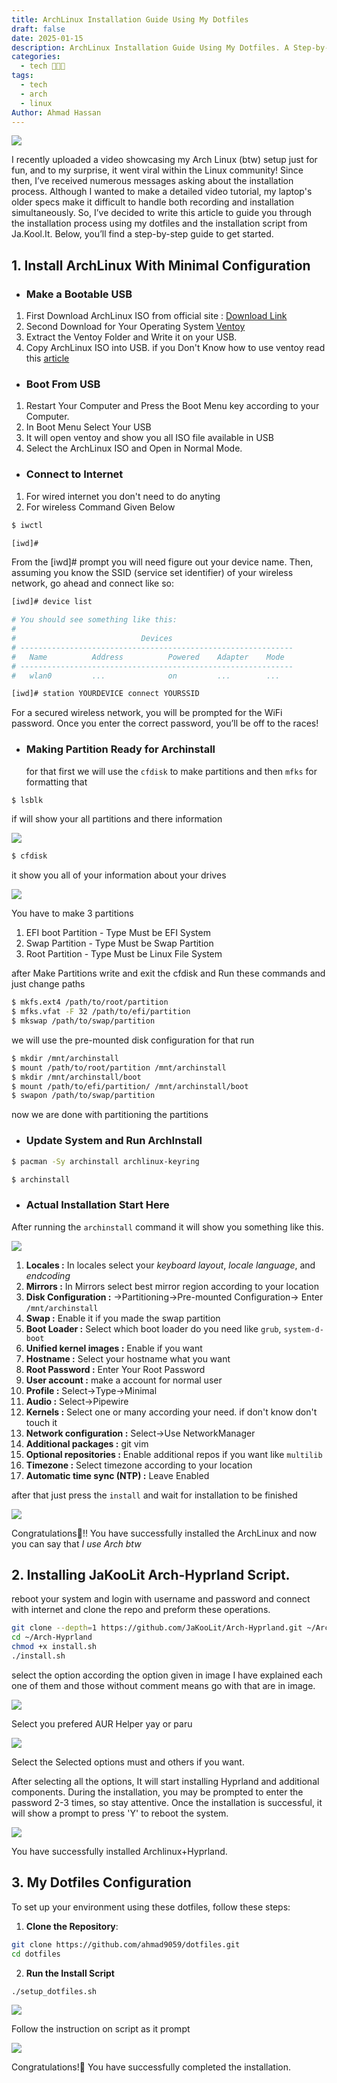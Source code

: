 ```yaml
---
title: ArchLinux Installation Guide Using My Dotfiles
draft: false
date: 2025-01-15
description: ArchLinux Installation Guide Using My Dotfiles. A Step-by-Step Guide
categories:
  - tech 👨🏻‍💻
tags:
  - tech
  - arch
  - linux
Author: Ahmad Hassan
---
```


![](/posts/assets/archlinux/archlinux.webp)

I recently uploaded a video showcasing my Arch Linux (btw) setup just for fun, and to my surprise, it went viral within the Linux community! Since then, I’ve received numerous messages asking about the installation process. Although I wanted to make a detailed video tutorial, my laptop's older specs make it difficult to handle both recording and installation simultaneously. So, I’ve decided to write this article to guide you through the installation process using my dotfiles and the installation script from Ja.Kool.It. Below, you’ll find a step-by-step guide to get started.

## 1. Install ArchLinux With Minimal Configuration

- ### Make a Bootable USB

1. First Download ArchLinux ISO from official site : [Download Link](https://archlinux.org/download/)
2. Second Download for Your Operating System [Ventoy](https://github.com/ventoy/Ventoy/releases)
3. Extract the Ventoy Folder and Write it on your USB.
4. Copy ArchLinux ISO into USB.
   if you Don't Know how to use ventoy read this [article](https://itsfoss.com/use-ventoy/)

- ### Boot From USB

1. Restart Your Computer and Press the Boot Menu key according to your Computer.
2. In Boot Menu Select Your USB
3. It will open ventoy and show you all ISO file available in USB
4. Select the ArchLinux ISO and Open in Normal Mode.

- ### Connect to Internet

1. For wired internet you don't need to do anyting
2. For wireless Command Given Below

```bash
$ iwctl

[iwd]#
```

From the [iwd]# prompt you will need figure out your device name. Then, assuming you know the SSID (service set identifier) of your wireless network, go ahead and connect like so:

```bash
[iwd]# device list

# You should see something like this:
#
#                            Devices
# -------------------------------------------------------------
#   Name          Address          Powered    Adapter    Mode
# -------------------------------------------------------------
#   wlan0         ...              on         ...        ...

[iwd]# station YOURDEVICE connect YOURSSID
```

For a secured wireless network, you will be prompted for the WiFi password. Once you enter the correct password, you’ll be off to the races!

- ### Making Partition Ready for Archinstall
  for that first we will use the `cfdisk` to make partitions and then `mfks` for formatting that

```bash
$ lsblk
```

if will show your all partitions and there information

![](/posts/assets/archlinux/1.webp)

```bash
$ cfdisk
```

it show you all of your information about your drives

![](/posts/assets/archlinux/2.webp)

You have to make 3 partitions

1. EFI boot Partition - Type Must be EFI System
2. Swap Partition - Type Must be Swap Partition
3. Root Partition - Type Must be Linux File System

after Make Partitions write and exit the cfdisk and Run these commands and just change paths

```bash
$ mkfs.ext4 /path/to/root/partition
$ mfks.vfat -F 32 /path/to/efi/partition
$ mkswap /path/to/swap/partition
```

we will use the pre-mounted disk configuration for that run

```bash
$ mkdir /mnt/archinstall
$ mount /path/to/root/partition /mnt/archinstall
$ mkdir /mnt/archinstall/boot
$ mount /path/to/efi/partition/ /mnt/archinstall/boot
$ swapon /path/to/swap/partition
```

now we are done with partitioning the partitions

- ### Update System and Run ArchInstall

```bash
$ pacman -Sy archinstall archlinux-keyring

$ archinstall
```

- ### Actual Installation Start Here

After running the `archinstall` command it will show you something like this.

![](/posts/assets/archlinux/3.webp)

1. **Locales :** In locales select your _keyboard layout_, _locale language_, and _endcoding_
2. **Mirrors :** In Mirrors select best mirror region according to your location
3. **Disk Configuration :** ->Partitioning->Pre-mounted Configuration-> Enter `/mnt/archinstall`
4. **Swap :** Enable it if you made the swap partition
5. **Boot Loader :** Select which boot loader do you need like `grub`, `system-d-boot`
6. **Unified kernel images :** Enable if you want
7. **Hostname :** Select your hostname what you want
8. **Root Password :** Enter Your Root Password
9. **User account :** make a account for normal user
10. **Profile :** Select->Type->Minimal
11. **Audio :** Select->Pipewire
12. **Kernels :** Select one or many according your need. if don't know don't touch it
13. **Network configuration :** Select->Use NetworkManager
14. **Additional packages :** git vim
15. **Optional repositories :** Enable additional repos if you want like `multilib`
16. **Timezone :** Select timezone according to your location
17. **Automatic time sync (NTP) :** Leave Enabled

after that just press the `install` and wait for installation to be finished

![](/posts/assets/archlinux/4.webp)

Congratulations🎉!! You have successfully installed the ArchLinux and now you can say that _I use Arch btw_

## 2. Installing JaKooLit Arch-Hyprland Script.

reboot your system and login with username and password and connect with internet and clone the repo and preform these operations.

```bash
git clone --depth=1 https://github.com/JaKooLit/Arch-Hyprland.git ~/Arch-Hyprland
cd ~/Arch-Hyprland
chmod +x install.sh
./install.sh
```

select the option according the option given in image I have explained each one of them and those without comment means go with that are in image.

![](/posts/assets/img-2.webp)

Select you prefered AUR Helper  yay or paru

![](/posts/assets/img-3.webp)

Select the Selected options must and others if you want.


After selecting all the options, It will start installing Hyprland and additional components. During the installation, you may be prompted to enter the password 2-3 times, so stay attentive. Once the installation is successful, it will show a prompt to press 'Y' to reboot the system.

![](/posts/assets/img-5.webp)

You have successfully installed Archlinux+Hyprland.

## 3. My Dotfiles Configuration

To set up your environment using these dotfiles, follow these steps:

1. **Clone the Repository**:

```bash
git clone https://github.com/ahmad9059/dotfiles.git
cd dotfiles
```

2. **Run the Install Script**

```bash
./setup_dotfiles.sh
```

![](/posts/assets/img.webp)

Follow the instruction on script as it prompt 

![](/posts/assets/img-1.webp)

Congratulations!🎉 You have successfully completed the installation.